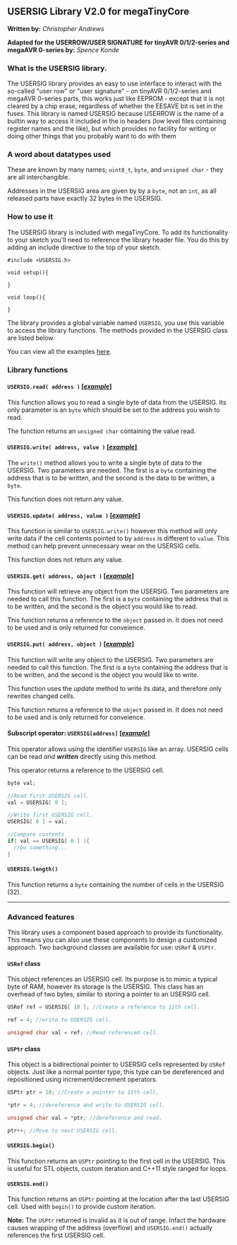 ## **USERSIG Library V2.0** for megaTinyCore

**Written by:** _Christopher Andrews_

**Adapted for the USERROW/USER SIGNATURE for tinyAVR 0/1/2-series and megaAVR 0-series by:** _Spence Konde_

### **What is the USERSIG library.**

The USERSIG library provides an easy to use interface to interact with the so-called "user row" or "user signature" - on tinyAVR 0/1/2-series and megaAVR 0-series parts, this works just like EEPROM - except that it is not cleared by a chip erase, regardless of whether the EESAVE bit is set in the fuses. This library is named USERSIG because USERROW is the name of a builtin way to access it included in the io headers (low level files containing register names and the like), but which provides no facility for writing or doing other things that you probably want to do with them

### A word about datatypes used
These are known by many names; `uint8_t`, `byte`, and `unsigned char` - they are all interchangible.

Addresses in the USERSIG area are given by by a `byte`, not an `int`, as all released parts have exactly 32 bytes in the USERSIG.

### **How to use it**
The USERSIG library is included with megaTinyCore. To add its functionality to your sketch you'll need to reference the library header file. You do this by adding an include directive to the top of your sketch.

```Arduino
#include <USERSIG.h>

void setup(){

}

void loop(){

}

```

The library provides a global variable named `USERSIG`, you use this variable to access the library functions. The methods provided in the USERSIG class are listed below.

You can view all the examples [here](examples/).

### **Library functions**

#### **`USERSIG.read( address )`** [[_example_]](examples/userrow_read/userrow_read.ino)

This function allows you to read a single byte of data from the USERSIG.
Its only parameter is an `byte` which should be set to the address you wish to read.

The function returns an `unsigned char` containing the value read.

#### **`USERSIG.write( address, value )`** [[_example_]](examples/userrow_write/userrow_write.ino)

The `write()` method allows you to write a single byte of data to the USERSIG.
Two parameters are needed. The first is a `byte` containing the address that is to be written, and the second is the data to be written, a `byte`.

This function does not return any value.

#### **`USERSIG.update( address, value )`** [[_example_]](examples/userrow_update/userrow_update.ino)

This function is similar to `USERSIG.write()` however this method will only write data if the cell contents pointed to by `address` is different to `value`. This method can help prevent unnecessary wear on the USERSIG cells.

This function does not return any value.

#### **`USERSIG.get( address, object )`** [[_example_]](examples/userrow_get/userrow_get.ino)

This function will retrieve any object from the USERSIG.
Two parameters are needed to call this function. The first is a `byte` containing the address that is to be written, and the second is the object you would like to read.

This function returns a reference to the `object` passed in. It does not need to be used and is only returned for conveience.

#### **`USERSIG.put( address, object )`** [[_example_]](examples/userrow_put/userrow_put.ino)

This function will write any object to the USERSIG.
Two parameters are needed to call this function. The first is a `byte` containing the address that is to be written, and the second is the object you would like to write.

This function uses the _update_ method to write its data, and therefore only rewrites changed cells.

This function returns a reference to the `object` passed in. It does not need to be used and is only returned for conveience.

#### **Subscript operator: `USERSIG[address]`** [[_example_]](examples/userrow_crc/userrow_crc.ino)

This operator allows using the identifier `USERSIG` like an array.
USERSIG cells can be read _and_ **_written_** directly using this method.

This operator returns a reference to the USERSIG cell.

```c++
byte val;

//Read first USERSIG cell.
val = USERSIG[ 0 ];

//Write first USERSIG cell.
USERSIG[ 0 ] = val;

//Compare contents
if( val == USERSIG[ 0 ] ){
  //Do something...
}
```

#### **`USERSIG.length()`**

This function returns a `byte` containing the number of cells in the USERSIG (32).

---

### **Advanced features**

This library uses a component based approach to provide its functionality. This means you can also use these components to design a customized approach. Two background classes are available for use: `USRef` & `USPtr`.

#### **`USRef` class**

This object references an USERSIG cell.
Its purpose is to mimic a typical byte of RAM, however its storage is the USERSIG.
This class has an overhead of two bytes, similar to storing a pointer to an USERSIG cell.

```C++
USRef ref = USERSIG[ 10 ]; //Create a reference to 11th cell.

ref = 4; //write to USERSIG cell.

unsigned char val = ref; //Read referenced cell.
```

#### **`USPtr` class**

This object is a bidirectional pointer to USERSIG cells represented by `USRef` objects.
Just like a normal pointer type, this type can be dereferenced and repositioned using
increment/decrement operators.

```C++
USPtr ptr = 10; //Create a pointer to 11th cell.

*ptr = 4; //dereference and write to USERSIG cell.

unsigned char val = *ptr; //dereference and read.

ptr++; //Move to next USERSIG cell.
```

#### **`USERSIG.begin()`**

This function returns an `USPtr` pointing to the first cell in the USERSIG.
This is useful for STL objects, custom iteration and C++11 style ranged for loops.

#### **`USERSIG.end()`**

This function returns an `USPtr` pointing at the location after the last USERSIG cell.
Used with `begin()` to provide custom iteration.

**Note:** The `USPtr` returned is invalid as it is out of range. Infact the hardware causes wrapping of the address (overflow) and `USERSIG.end()` actually references the first USERSIG cell.
